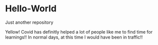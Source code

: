 # Hello-World
Just another repository

Yellow! Covid has definitly helped a lot of people like me to find time for learnings!!
In normal days, at this time I would have been in traffic!!
